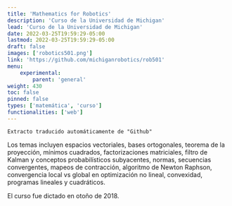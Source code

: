```yaml
---
title: 'Mathematics for Robotics'
description: 'Curso de la Universidad de Michigan'
lead: 'Curso de la Universidad de Michigan'
date: 2022-03-25T19:59:29-05:00
lastmod: 2022-03-25T19:59:29-05:00
draft: false
images: ['robotics501.png']
link: 'https://github.com/michiganrobotics/rob501'
menu:
    experimental:
        parent: 'general'
weight: 430
toc: false
pinned: false
types: ['matemática', 'curso']
functionalities: ['web']
---
```


```text
Extracto traducido automáticamente de "Github"
```

Los temas incluyen espacios vectoriales, bases ortogonales, teorema de la proyección, mínimos cuadrados, factorizaciones matriciales, filtro de Kalman y conceptos probabilísticos subyacentes, normas, secuencias convergentes, mapeos de contracción, algoritmo de Newton Raphson, convergencia local vs global en optimización no lineal, convexidad, programas lineales y cuadráticos.

El curso fue dictado en otoño de 2018.
